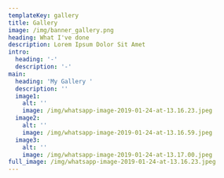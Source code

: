 ```yaml
---
templateKey: gallery
title: Gallery
image: /img/banner_gallery.png
heading: What I've done
description: Lorem Ipsum Dolor Sit Amet
intro:
  heading: '-'
  description: '-'
main:
  heading: 'My Gallery '
  description: ''
  image1:
    alt: ''
    image: /img/whatsapp-image-2019-01-24-at-13.16.23.jpeg
  image2:
    alt: ''
    image: /img/whatsapp-image-2019-01-24-at-13.16.59.jpeg
  image3:
    alt: ''
    image: /img/whatsapp-image-2019-01-24-at-13.17.00.jpeg
full_image: /img/whatsapp-image-2019-01-24-at-13.16.23.jpeg
---
```


